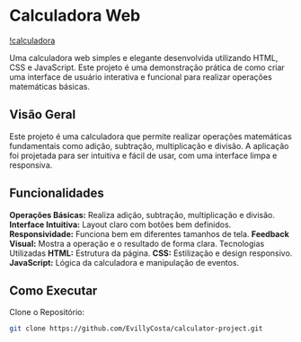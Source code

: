 # Calculadora Web

[!calculadora](calculator.png)

Uma calculadora web simples e elegante desenvolvida utilizando HTML, CSS e JavaScript. Este projeto é uma demonstração prática de como criar uma interface de usuário interativa e funcional para realizar operações matemáticas básicas.

## Visão Geral
Este projeto é uma calculadora que permite realizar operações matemáticas fundamentais como adição, subtração, multiplicação e divisão. A aplicação foi projetada para ser intuitiva e fácil de usar, com uma interface limpa e responsiva.

## Funcionalidades
**Operações Básicas:** Realiza adição, subtração, multiplicação e divisão.
**Interface Intuitiva:** Layout claro com botões bem definidos.
**Responsividade:** Funciona bem em diferentes tamanhos de tela.
**Feedback Visual:** Mostra a operação e o resultado de forma clara.
Tecnologias Utilizadas
**HTML:** Estrutura da página.
**CSS:** Estilização e design responsivo.
**JavaScript:** Lógica da calculadora e manipulação de eventos.

## Como Executar
Clone o Repositório:
```bash
git clone https://github.com/EvillyCosta/calculator-project.git
